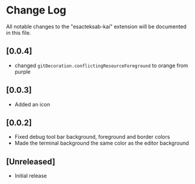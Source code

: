 # Change Log

All notable changes to the "esacteksab-kai" extension will be documented in this file.

## [0.0.4]

- changed `gitDecoration.conflictingResourceForeground` to orange from purple

## [0.0.3]

- Added an icon

## [0.0.2]

- Fixed debug tool bar background, foreground and border colors
- Made the terminal background the same color as the editor background

## [Unreleased]

- Initial release
